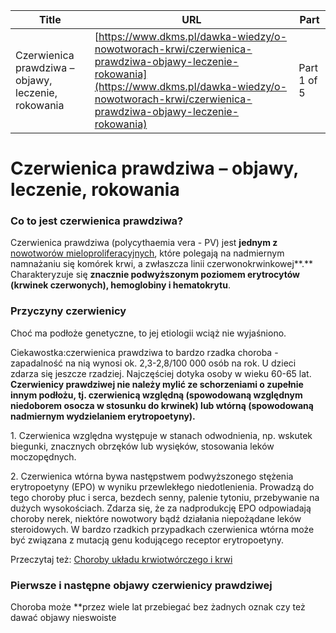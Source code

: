 | **Title**       | **URL**           | **Part**              |
|-----------------|-------------------|-----------------------|
| Czerwienica prawdziwa – objawy, leczenie, rokowania         | [https://www.dkms.pl/dawka-wiedzy/o-nowotworach-krwi/czerwienica-prawdziwa-objawy-leczenie-rokowania](https://www.dkms.pl/dawka-wiedzy/o-nowotworach-krwi/czerwienica-prawdziwa-objawy-leczenie-rokowania)    | Part 1 of 5          |

# Czerwienica prawdziwa – objawy, leczenie, rokowania

### Co to jest czerwienica prawdziwa?


Czerwienica prawdziwa (polycythaemia vera \- PV) jest **jednym z** [nowotworów mieloproliferacyjnych](https://www.dkms.pl/dawka-wiedzy/o-nowotworach-krwi/nowotwory-mieloproliferacyjne-czym-sie-charakteryzuja-jak-sie-je-leczy), które polegają na nadmiernym namnażaniu się komórek krwi, a zwłaszcza linii czerwonokrwinkowej**.** Charakteryzuje się **znacznie podwyższonym poziomem erytrocytów (krwinek czerwonych), hemoglobiny i hematokrytu**.


### Przyczyny czerwienicy


Choć ma podłoże genetyczne, to jej etiologii wciąż nie wyjaśniono.


Ciekawostka:czerwienica prawdziwa to bardzo rzadka choroba \- zapadalność na nią wynosi ok. 2,3\-2,8/100 000 osób na rok. U dzieci zdarza się jeszcze rzadziej. Najczęściej dotyka osoby w wieku 60\-65 lat.
**Czerwienicy prawdziwej nie należy mylić ze schorzeniami o zupełnie innym podłożu, tj. czerwienicą względną (spowodowaną względnym niedoborem osocza w stosunku do krwinek) lub wtórną (spowodowaną nadmiernym wydzielaniem erytropoetyny).**


1\. Czerwienica względna występuje w stanach odwodnienia, np. wskutek biegunki, znacznych obrzęków lub wysięków, stosowania leków moczopędnych.


2\. Czerwienica wtórna bywa następstwem podwyższonego stężenia erytropoetyny (EPO) w wyniku przewlekłego niedotlenienia. Prowadzą do tego choroby płuc i serca, bezdech senny, palenie tytoniu, przebywanie na dużych wysokościach. Zdarza się, że za nadprodukcję EPO odpowiadają choroby nerek, niektóre nowotwory bądź działania niepożądane leków steroidowych. W bardzo rzadkich przypadkach czerwienica wtórna może być związana z mutacją genu kodującego receptor erytropoetyny.


Przeczytaj też: [Choroby układu krwiotwórczego i krwi](https://www.dkms.pl/dawka-wiedzy/o-nowotworach-krwi/choroby-ukladu-krwiotworczego-oraz-krwi)


### Pierwsze i następne objawy czerwienicy prawdziwej


Choroba może **przez wiele lat przebiegać bez żadnych oznak czy też dawać objawy nieswoiste